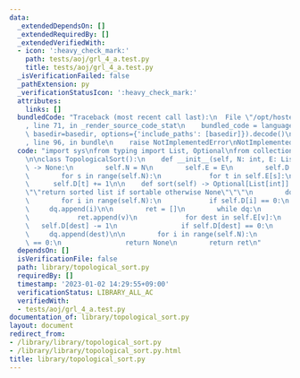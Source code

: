 ```yaml
---
data:
  _extendedDependsOn: []
  _extendedRequiredBy: []
  _extendedVerifiedWith:
  - icon: ':heavy_check_mark:'
    path: tests/aoj/grl_4_a.test.py
    title: tests/aoj/grl_4_a.test.py
  _isVerificationFailed: false
  _pathExtension: py
  _verificationStatusIcon: ':heavy_check_mark:'
  attributes:
    links: []
  bundledCode: "Traceback (most recent call last):\n  File \"/opt/hostedtoolcache/PyPy/3.7.13/x64/site-packages/onlinejudge_verify/documentation/build.py\"\
    , line 71, in _render_source_code_stat\n    bundled_code = language.bundle(stat.path,\
    \ basedir=basedir, options={'include_paths': [basedir]}).decode()\n  File \"/opt/hostedtoolcache/PyPy/3.7.13/x64/site-packages/onlinejudge_verify/languages/python.py\"\
    , line 96, in bundle\n    raise NotImplementedError\nNotImplementedError\n"
  code: "import sys\nfrom typing import List, Optional\nfrom collections import deque\n\
    \n\nclass TopologicalSort():\n    def __init__(self, N: int, E: List[List[int]])\
    \ -> None:\n        self.N = N\n        self.E = E\n        self.D = [0] * N\n\
    \        for s in range(self.N):\n            for t in self.E[s]:\n          \
    \      self.D[t] += 1\n\n    def sort(self) -> Optional[List[int]]:\n        \"\
    \"\"return sorted list if sortable otherwise None\"\"\"\n        dq = deque([])\n\
    \        for i in range(self.N):\n            if self.D[i] == 0:\n           \
    \     dq.append(i)\n\n        ret = []\n        while dq:\n            v = dq.popleft()\n\
    \            ret.append(v)\n            for dest in self.E[v]:\n             \
    \   self.D[dest] -= 1\n                if self.D[dest] == 0:\n               \
    \     dq.append(dest)\n\n        for i in range(self.N):\n            if not self.D[i]\
    \ == 0:\n                return None\n        return ret\n"
  dependsOn: []
  isVerificationFile: false
  path: library/topological_sort.py
  requiredBy: []
  timestamp: '2023-01-02 14:29:55+09:00'
  verificationStatus: LIBRARY_ALL_AC
  verifiedWith:
  - tests/aoj/grl_4_a.test.py
documentation_of: library/topological_sort.py
layout: document
redirect_from:
- /library/library/topological_sort.py
- /library/library/topological_sort.py.html
title: library/topological_sort.py
---
```

